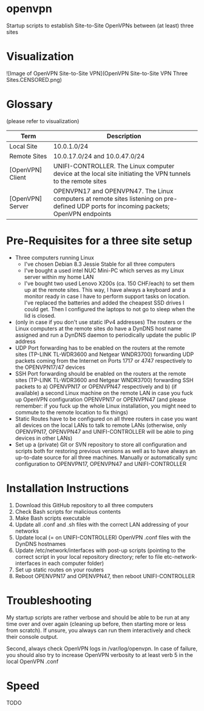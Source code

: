 # openvpn
Startup scripts to establish Site-to-Site OpenVPNs between (at least) three sites

# Visualization
![Image of OpenVPN Site-to-Site VPN](OpenVPN Site-to-Site VPN Three Sites.CENSORED.png)

# Glossary
(please refer to visualization)

| Term | Description |
| ---- | ----------- |
| Local Site | 10.0.1.0/24 |
| Remote Sites | 10.0.17.0/24 and 10.0.47.0/24 |
| [OpenVPN] Client | UNIFI-CONTROLLER. The Linux computer device at the local site initiating the VPN tunnels to the remote sites |
| [OpenVPN] Server | OPENVPN17 and OPENVPN47. The Linux computers at remote sites listening on pre-defined UDP ports for incoming packets; OpenVPN endpoints |

# Pre-Requisites for a three site setup
* Three computers running Linux
  * I've chosen Debian 8.3 Jessie Stable for all three computers
  * I've bought a used intel NUC Mini-PC which serves as my Linux server within my home LAN
  * I've bought two used Lenovo X200s (ca. 150 CHF/each) to set them up at the remote sites. This way, I have always a keyboard and a monitor ready in case I have to perform support tasks on location. I've replaced the batteries and added the cheapest SSD drives I could get. Then I configured the laptops to not go to sleep when the lid is closed.
* (only in case if you don't use static IPv4 addresses) The routers or the Linux computers at the remote sites do have a DynDNS host name assigned and run a DynDNS daemon to periodically update the public IP address
* UDP Port forwarding has to be enabled on the routers at the remote sites (TP-LINK TL-WDR3600 and Netgear WNDR3700) forwarding UDP packets coming from the Internet on Ports 1717 or 4747 respectively to the OPENVPN17/47 devices
* SSH Port forwarding should be enabled on the routers at the remote sites (TP-LINK TL-WDR3600 and Netgear WNDR3700) forwarding SSH packets to a) OPENVPN17 or OPENVPN47 respectively and b) (if available) a second Linux machine on the remote LAN in case you fuck up OpenVPN configuration OPENVPN17 or OPENVPN47 (and please remember: if you fuck up the whole Linux installation, you might need to commute to the remote location to fix things)
* Static Routes have to be configured on all three routers in case you want all devices on the local LANs to talk to remote LANs (otherwise, only OPENVPN17, OPENVPN47 and UNIFI-CONTROLLER will be able to ping devices in other LANs)
* Set up a (private) Git or SVN repository to store all configuration and scripts both for restoring previous versions as well as to have always an up-to-date source for all three machines. Manually or automatically sync configuration to OPENVPN17, OPENVPN47 and UNIFI-CONTROLLER

# Installation Instructions
1. Download this GitHub repository to all three computers
1. Check Bash scripts for malicious contents
1. Make Bash scripts executable
1. Update all .conf and .sh files with the correct LAN addressing of your networks
1. Update local (= on UNIFI-CONTROLLER) OpenVPN .conf files with the DynDNS hostnames
1. Update /etc/network/interfaces with post-up scripts (pointing to the correct script in your local repository directory; refer to file etc-network-interfaces in each computer folder)
1. Set up static routes on your routers
1. Reboot OPENVPN17 and OPENVPN47, then reboot UNIFI-CONTROLLER

# Troubleshooting
My startup scripts are rather verbose and should be able to be run at any time over and over again (cleaning up before, then starting more or less from scratch). If unsure, you always can run them interactively and check their console output.

Second, always check OpenVPN logs in /var/log/openvpn. In case of failure, you should also try to increase OpenVPN verbosity to at least verb 5 in the local OpenVPN .conf

# Speed
TODO
